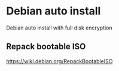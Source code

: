 # Debian auto install
Debian auto install with full disk encryption

## Repack bootable ISO
https://wiki.debian.org/RepackBootableISO

